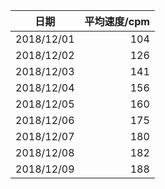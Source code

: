 | 日期       | 平均速度/cpm |
| :--------: | -----------: |
| 2018/12/01 | 104          |
| 2018/12/02 | 126          |
| 2018/12/03 | 141          |
| 2018/12/04 | 156          |
| 2018/12/05 | 160          |
| 2018/12/06 | 175          |
| 2018/12/07 | 180          |
| 2018/12/08 | 182          |
| 2018/12/09 | 188          |
